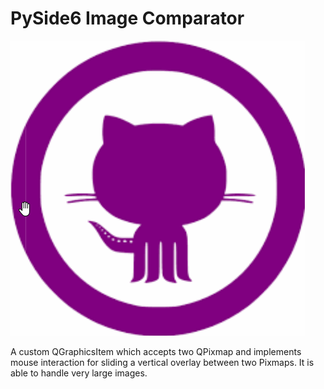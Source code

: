 # PySide6 Image Comparator

![Video Screenshot of Image Comparator QGraphicsItem](Comparator.gif "Video Screenshot of Image Comparator QGraphicsItem")

A custom QGraphicsItem which accepts two QPixmap and implements mouse interaction for sliding a vertical overlay between two Pixmaps. 
It is able to handle very large images.
